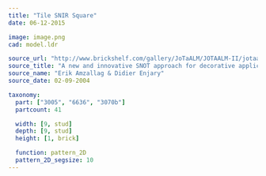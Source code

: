 ```yaml
---
title: "Tile SNIR Square"
date: 06-12-2015

image: image.png
cad: model.ldr

source_url: "http://www.brickshelf.com/gallery/JoTaALM/JOTAALM-II/jotaalm5.pdf"
source_title: "A new and innovative SNOT approach for decorative applications. Mathematical calculation on 45° LEGO® parts geometries for further SNIR application."
source_name: "Erik Amzallag & Didier Enjary"
source_date: 02-09-2004

taxonomy:
  part: ["3005", "6636", "3070b"]
  partcount: 41

  width: [9, stud]
  depth: [9, stud]
  height: [1, brick]

  function: pattern_2D
  pattern_2D_segsize: 10
---
```

